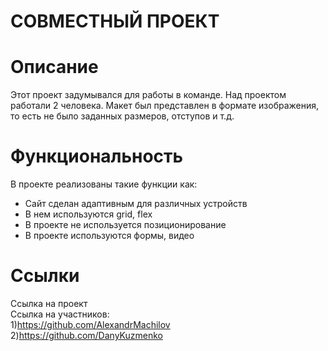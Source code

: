 # СОВМЕСТНЫЙ ПРОЕКТ

# Описание
Этот проект задумывался для работы в команде. Над проектом работали 2 человека. Макет был представлен в формате изображения, то есть не было заданных размеров, отступов и т.д.

# Функциональность
В проекте реализованы такие функции как:
* Сайт сделан адаптивным для различных устройств
* В нем используются grid, flex
* В проекте не используется позиционирование
* В проекте используются формы, видео

# Ссылки
Ссылка на проект   
Ссылка на участников:  
1)https://github.com/AlexandrMachilov  
2)https://github.com/DanyKuzmenko
